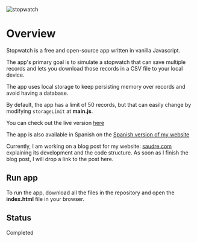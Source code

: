 ![stopwatch](	https://saudre.com/resources/images/apps/stopwatch.webp)
# Overview

Stopwatch is a free and open-source app written in vanilla Javascript. 

The app's primary goal is to simulate a stopwatch that can save multiple records and lets you download those records in a CSV file to your local device. 

The app uses local storage to keep persisting memory over records and avoid having a database.

By default, the app has a limit of 50 records, but that can easily change by modifying `storageLimit` at **main.js**.

You can check out the live version [here](https://saudre.com/work/apps/stopwatch/)

The app is also available in Spanish on the [Spanish version of my website](https://saudre.com/es/obra/apps/cronometro/)

Currently, I am working on a blog post for my website: [saudre.com](https://saudre.com/) explaining its development and the code structure. As soon as I finish the blog post, I will drop a link to the post here.

## Run app

To run the app, download all the files in the repository and open the **index.html** file in your browser.

## Status

Completed